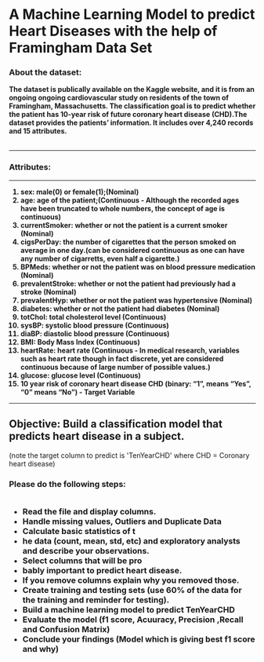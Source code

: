 <h1>A Machine Learning Model to predict Heart Diseases with the help of Framingham Data Set</h1>

<h3>About the dataset:</h3>

<b>The dataset is publically available on the Kaggle website, and it is from an ongoing ongoing cardiovascular study on residents of the town of Framingham, Massachusetts. The classification goal is to predict whether the patient has 10-year risk of future coronary heart disease (CHD).The dataset provides the patients’ information. It includes over 4,240 records and 15 attributes.</b>
<br></br>
<hr></hr>
<h3>Attributes:</h3>
<hr></hr>
<ol><b>
    <li>sex: male(0) or female(1);(Nominal)</li > 
    <li>age: age of the patient;(Continuous - Although the recorded ages have been truncated to whole numbers, the concept of age is continuous)</li >
    <li>currentSmoker: whether or not the patient is a current smoker (Nominal)</li >
    <li>cigsPerDay: the number of cigarettes that the person smoked on average in one day.(can be considered continuous as one can have any number of cigarretts, even half a           cigarette.)</li >
    <li>BPMeds: whether or not the patient was on blood pressure medication (Nominal)</li >
      <li>prevalentStroke: whether or not the patient had previously had a stroke (Nominal)</li >
      <li>prevalentHyp: whether or not the patient was hypertensive (Nominal)</li >
      <li>diabetes: whether or not the patient had diabetes (Nominal)</li >
      <li>totChol: total cholesterol level (Continuous)</li >
      <li>sysBP: systolic blood pressure (Continuous)</li >
      <li>diaBP: diastolic blood pressure (Continuous)</li >
      <li>BMI: Body Mass Index (Continuous)</li >
      <li>heartRate: heart rate (Continuous - In medical research, variables such as heart rate though in fact discrete, yet are considered continuous because of large number             of possible values.)</li >
      <li>glucose: glucose level (Continuous)</li >
      <li>10 year risk of coronary heart disease CHD (binary: “1”, means “Yes”, “0” means “No”) - Target Variable</li >
    </b>
  </ol>

<hr></hr>
<h2>Objective: Build a classification model that predicts heart disease in a subject.</h2>(note the target column to predict is 'TenYearCHD' where CHD = Coronary heart disease) 

<h3>Please do the following steps: 
<br></br>
<ul>
    <li>Read the file and display columns.</li>
    <li>Handle missing values, Outliers and Duplicate Data</li>
    <li>Calculate basic statistics of t<li>he data (count, mean, std, etc) and exploratory analysts and describe your observations.</li>
    <li>Select columns that will be pro<li>bably important to predict heart disease.</li>
    <li>If you remove columns explain why you removed those.</li>
    <li>Create training and testing sets (use 60% of the data for the training and reminder for testing).</li>
    <li>Build a machine learning model to predict TenYearCHD</li>
    <li>Evaluate the model (f1 score, Acuuracy, Precision ,Recall and Confusion Matrix)</li>
    <li>Conclude your findings (Model which is giving best f1 score and why)</li>

